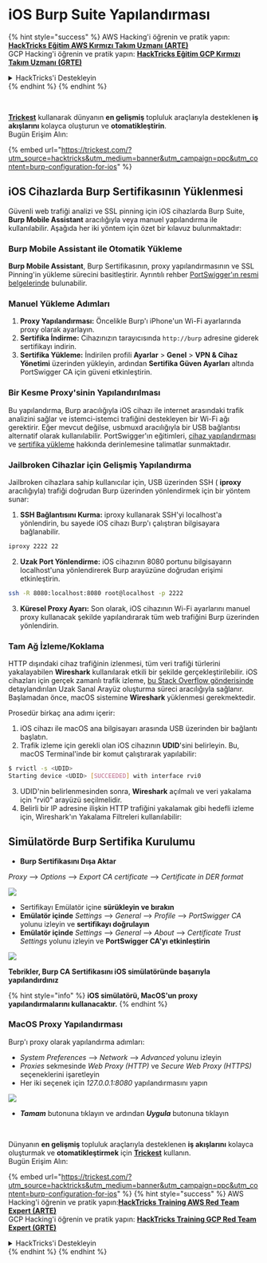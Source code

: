 # iOS Burp Suite Yapılandırması

{% hint style="success" %}
AWS Hacking'i öğrenin ve pratik yapın:<img src="/.gitbook/assets/arte.png" alt="" data-size="line">[**HackTricks Eğitim AWS Kırmızı Takım Uzmanı (ARTE)**](https://training.hacktricks.xyz/courses/arte)<img src="/.gitbook/assets/arte.png" alt="" data-size="line">\
GCP Hacking'i öğrenin ve pratik yapın: <img src="/.gitbook/assets/grte.png" alt="" data-size="line">[**HackTricks Eğitim GCP Kırmızı Takım Uzmanı (GRTE)**<img src="/.gitbook/assets/grte.png" alt="" data-size="line">](https://training.hacktricks.xyz/courses/grte)

<details>

<summary>HackTricks'i Destekleyin</summary>

* [**abonelik planlarını**](https://github.com/sponsors/carlospolop) kontrol edin!
* **Bize katılın** 💬 [**Discord grubuna**](https://discord.gg/hRep4RUj7f) veya [**telegram grubuna**](https://t.me/peass) veya **bizi** **Twitter'da** 🐦 [**@hacktricks\_live**](https://twitter.com/hacktricks\_live)** takip edin.**
* **Hacking ipuçlarını paylaşmak için** [**HackTricks**](https://github.com/carlospolop/hacktricks) ve [**HackTricks Cloud**](https://github.com/carlospolop/hacktricks-cloud) github reposuna PR gönderin.

</details>
{% endhint %}
{% endhint %}

<figure><img src="../../.gitbook/assets/image (48).png" alt=""><figcaption></figcaption></figure>

\
[**Trickest**](https://trickest.com/?utm_source=hacktricks&utm_medium=text&utm_campaign=ppc&utm_term=trickest&utm_content=burp-configuration-for-ios) kullanarak dünyanın **en gelişmiş** topluluk araçlarıyla desteklenen **iş akışlarını** kolayca oluşturun ve **otomatikleştirin**.\
Bugün Erişim Alın:

{% embed url="https://trickest.com/?utm_source=hacktricks&utm_medium=banner&utm_campaign=ppc&utm_content=burp-configuration-for-ios" %}

## iOS Cihazlarda Burp Sertifikasının Yüklenmesi

Güvenli web trafiği analizi ve SSL pinning için iOS cihazlarda Burp Suite, **Burp Mobile Assistant** aracılığıyla veya manuel yapılandırma ile kullanılabilir. Aşağıda her iki yöntem için özet bir kılavuz bulunmaktadır:

### Burp Mobile Assistant ile Otomatik Yükleme

**Burp Mobile Assistant**, Burp Sertifikasının, proxy yapılandırmasının ve SSL Pinning'in yükleme sürecini basitleştirir. Ayrıntılı rehber [PortSwigger'ın resmi belgelerinde](https://portswigger.net/burp/documentation/desktop/tools/mobile-assistant/installing) bulunabilir.

### Manuel Yükleme Adımları

1. **Proxy Yapılandırması:** Öncelikle Burp'ı iPhone'un Wi-Fi ayarlarında proxy olarak ayarlayın.
2. **Sertifika İndirme:** Cihazınızın tarayıcısında `http://burp` adresine giderek sertifikayı indirin.
3. **Sertifika Yükleme:** İndirilen profili **Ayarlar** > **Genel** > **VPN & Cihaz Yönetimi** üzerinden yükleyin, ardından **Sertifika Güven Ayarları** altında PortSwigger CA için güveni etkinleştirin.

### Bir Kesme Proxy'sinin Yapılandırılması

Bu yapılandırma, Burp aracılığıyla iOS cihazı ile internet arasındaki trafik analizini sağlar ve istemci-istemci trafiğini destekleyen bir Wi-Fi ağı gerektirir. Eğer mevcut değilse, usbmuxd aracılığıyla bir USB bağlantısı alternatif olarak kullanılabilir. PortSwigger'ın eğitimleri, [cihaz yapılandırması](https://support.portswigger.net/customer/portal/articles/1841108-configuring-an-ios-device-to-work-with-burp) ve [sertifika yükleme](https://support.portswigger.net/customer/portal/articles/1841109-installing-burp-s-ca-certificate-in-an-ios-device) hakkında derinlemesine talimatlar sunmaktadır.

### Jailbroken Cihazlar için Gelişmiş Yapılandırma

Jailbroken cihazlara sahip kullanıcılar için, USB üzerinden SSH ( **iproxy** aracılığıyla) trafiği doğrudan Burp üzerinden yönlendirmek için bir yöntem sunar:

1.  **SSH Bağlantısını Kurma:** iproxy kullanarak SSH'yi localhost'a yönlendirin, bu sayede iOS cihazı Burp'ı çalıştıran bilgisayara bağlanabilir.

```bash
iproxy 2222 22
```
2.  **Uzak Port Yönlendirme:** iOS cihazının 8080 portunu bilgisayarın localhost'una yönlendirerek Burp arayüzüne doğrudan erişimi etkinleştirin.

```bash
ssh -R 8080:localhost:8080 root@localhost -p 2222
```
3. **Küresel Proxy Ayarı:** Son olarak, iOS cihazının Wi-Fi ayarlarını manuel proxy kullanacak şekilde yapılandırarak tüm web trafiğini Burp üzerinden yönlendirin.

### Tam Ağ İzleme/Koklama

HTTP dışındaki cihaz trafiğinin izlenmesi, tüm veri trafiği türlerini yakalayabilen **Wireshark** kullanılarak etkili bir şekilde gerçekleştirilebilir. iOS cihazları için gerçek zamanlı trafik izleme, [bu Stack Overflow gönderisinde](https://stackoverflow.com/questions/9555403/capturing-mobile-phone-traffic-on-wireshark/33175819#33175819) detaylandırılan Uzak Sanal Arayüz oluşturma süreci aracılığıyla sağlanır. Başlamadan önce, macOS sistemine **Wireshark** yüklenmesi gerekmektedir.

Prosedür birkaç ana adımı içerir:

1. iOS cihazı ile macOS ana bilgisayarı arasında USB üzerinden bir bağlantı başlatın.
2. Trafik izleme için gerekli olan iOS cihazının **UDID**'sini belirleyin. Bu, macOS Terminal'inde bir komut çalıştırarak yapılabilir:
```bash
$ rvictl -s <UDID>
Starting device <UDID> [SUCCEEDED] with interface rvi0
```
3. UDID'nin belirlenmesinden sonra, **Wireshark** açılmalı ve veri yakalama için "rvi0" arayüzü seçilmelidir.  
4. Belirli bir IP adresine ilişkin HTTP trafiğini yakalamak gibi hedefli izleme için, Wireshark'ın Yakalama Filtreleri kullanılabilir:

## Simülatörde Burp Sertifika Kurulumu

* **Burp Sertifikasını Dışa Aktar**

_Proxy_ --> _Options_ --> _Export CA certificate_ --> _Certificate in DER format_

![](<../../.gitbook/assets/image (534).png>)

* Sertifikayı Emülatör içine **sürükleyin ve bırakın**  
* **Emülatör içinde** _Settings_ --> _General_ --> _Profile_ --> _PortSwigger CA_ yolunu izleyin ve **sertifikayı doğrulayın**  
* **Emülatör içinde** _Settings_ --> _General_ --> _About_ --> _Certificate Trust Settings_ yolunu izleyin ve **PortSwigger CA'yı etkinleştirin**

![](<../../.gitbook/assets/image (1048).png>)

**Tebrikler, Burp CA Sertifikasını iOS simülatöründe başarıyla yapılandırdınız**

{% hint style="info" %}
**iOS simülatörü, MacOS'un proxy yapılandırmalarını kullanacaktır.**
{% endhint %}

### MacOS Proxy Yapılandırması

Burp'ı proxy olarak yapılandırma adımları:

* _System Preferences_ --> _Network_ --> _Advanced_ yolunu izleyin  
* _Proxies_ sekmesinde _Web Proxy (HTTP)_ ve _Secure Web Proxy (HTTPS)_ seçeneklerini işaretleyin  
* Her iki seçenek için _127.0.0.1:8080_ yapılandırmasını yapın  

![](<../../.gitbook/assets/image (431).png>)

* _**Tamam**_ butonuna tıklayın ve ardından _**Uygula**_ butonuna tıklayın  

<figure><img src="../../.gitbook/assets/image (48).png" alt=""><figcaption></figcaption></figure>

\
Dünyanın **en gelişmiş** topluluk araçlarıyla desteklenen **iş akışlarını** kolayca oluşturmak ve **otomatikleştirmek** için [**Trickest**](https://trickest.com/?utm_source=hacktricks&utm_medium=text&utm_campaign=ppc&utm_term=trickest&utm_content=burp-configuration-for-ios) kullanın.\
Bugün Erişim Alın:

{% embed url="https://trickest.com/?utm_source=hacktricks&utm_medium=banner&utm_campaign=ppc&utm_content=burp-configuration-for-ios" %}
{% hint style="success" %}
AWS Hacking'i öğrenin ve pratik yapın:<img src="/.gitbook/assets/arte.png" alt="" data-size="line">[**HackTricks Training AWS Red Team Expert (ARTE)**](https://training.hacktricks.xyz/courses/arte)<img src="/.gitbook/assets/arte.png" alt="" data-size="line">\
GCP Hacking'i öğrenin ve pratik yapın: <img src="/.gitbook/assets/grte.png" alt="" data-size="line">[**HackTricks Training GCP Red Team Expert (GRTE)**<img src="/.gitbook/assets/grte.png" alt="" data-size="line">](https://training.hacktricks.xyz/courses/grte)

<details>

<summary>HackTricks'i Destekleyin</summary>

* [**abonelik planlarını**](https://github.com/sponsors/carlospolop) kontrol edin!  
* **💬 [**Discord grubuna**](https://discord.gg/hRep4RUj7f) veya [**telegram grubuna**](https://t.me/peass) katılın ya da **Twitter'da** 🐦 [**@hacktricks\_live**](https://twitter.com/hacktricks\_live)**'i takip edin.**  
* **Hacking ipuçlarını paylaşmak için** [**HackTricks**](https://github.com/carlospolop/hacktricks) ve [**HackTricks Cloud**](https://github.com/carlospolop/hacktricks-cloud) github reposuna PR gönderin.

</details>
{% endhint %}
</details>
{% endhint %}
